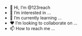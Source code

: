- 👋 Hi, I’m @123reach
- 👀 I’m interested in ...
- 🌱 I’m currently learning ...
- ❤️ I’m looking to collaborate on ...
- 📫 How to reach me ...

<!---
123reach/123reach is a ✨ special ✨ repository because its `README.md` (this file) appears on your GitHub profile.
You can click the Preview link to take a look at your changes.
--->
